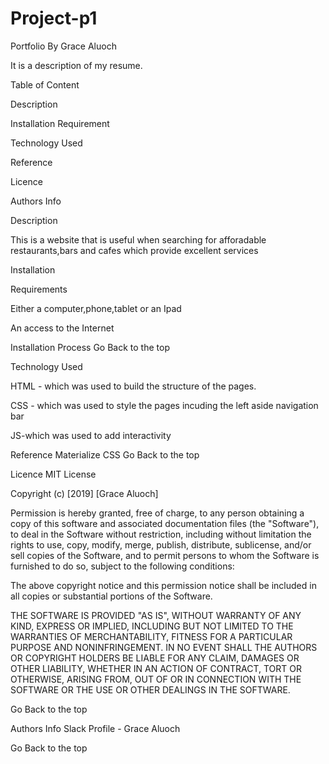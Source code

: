 # Project-p1
Portfolio
By Grace Aluoch

It is a description of my resume.

Table of Content

Description

Installation Requirement

Technology Used

Reference

Licence

Authors Info

Description

This is a website that is useful when searching for afforadable restaurants,bars and cafes which provide excellent services

Installation

Requirements

Either a computer,phone,tablet or an Ipad

An access to the Internet

Installation Process
Go Back to the top

Technology Used

HTML - which was used to build the structure of the pages.

CSS - which was used to style the pages incuding the left aside navigation bar

JS-which was used to add interactivity

Reference
Materialize CSS
Go Back to the top

Licence
MIT License

Copyright (c) [2019] [Grace Aluoch]

Permission is hereby granted, free of charge, to any person obtaining a copy of this software and associated documentation files (the "Software"), to deal in the Software without restriction, including without limitation the rights to use, copy, modify, merge, publish, distribute, sublicense, and/or sell copies of the Software, and to permit persons to whom the Software is furnished to do so, subject to the following conditions:

The above copyright notice and this permission notice shall be included in all copies or substantial portions of the Software.

THE SOFTWARE IS PROVIDED "AS IS", WITHOUT WARRANTY OF ANY KIND, EXPRESS OR IMPLIED, INCLUDING BUT NOT LIMITED TO THE WARRANTIES OF MERCHANTABILITY, FITNESS FOR A PARTICULAR PURPOSE AND NONINFRINGEMENT. IN NO EVENT SHALL THE AUTHORS OR COPYRIGHT HOLDERS BE LIABLE FOR ANY CLAIM, DAMAGES OR OTHER LIABILITY, WHETHER IN AN ACTION OF CONTRACT, TORT OR OTHERWISE, ARISING FROM, OUT OF OR IN CONNECTION WITH THE SOFTWARE OR THE USE OR OTHER DEALINGS IN THE SOFTWARE.

Go Back to the top

Authors Info
Slack Profile - Grace Aluoch



Go Back to the top
